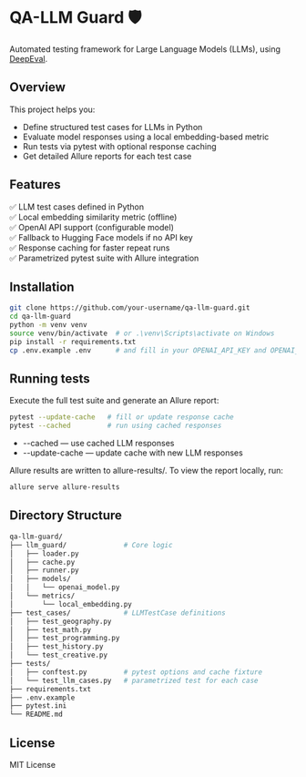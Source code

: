 # QA-LLM Guard 🛡️

Automated testing framework for Large Language Models (LLMs), using [DeepEval](https://github.com/confident-ai/deepeval).

## Overview

This project helps you:
- Define structured test cases for LLMs in Python
- Evaluate model responses using a local embedding-based metric
- Run tests via pytest with optional response caching
- Get detailed Allure reports for each test case

## Features

✅ LLM test cases defined in Python  
✅ Local embedding similarity metric (offline)  
✅ OpenAI API support (configurable model)  
✅ Fallback to Hugging Face models if no API key  
✅ Response caching for faster repeat runs  
✅ Parametrized pytest suite with Allure integration

## Installation

```bash
git clone https://github.com/your-username/qa-llm-guard.git
cd qa-llm-guard
python -m venv venv
source venv/bin/activate  # or .\venv\Scripts\activate on Windows
pip install -r requirements.txt
cp .env.example .env      # and fill in your OPENAI_API_KEY and OPENAI_MODEL if needed
```

## Running tests
Execute the full test suite and generate an Allure report:

```bash
pytest --update-cache   # fill or update response cache
pytest --cached         # run using cached responses
```
- --cached — use cached LLM responses
- --update-cache — update cache with new LLM responses

Allure results are written to allure-results/. To view the report locally, run:

```bash
allure serve allure-results
```

## Directory Structure

```bash
qa-llm-guard/
├── llm_guard/              # Core logic
│   ├── loader.py
│   ├── cache.py
│   ├── runner.py
│   ├── models/
│   │   └── openai_model.py
│   └── metrics/
│       └── local_embedding.py
├── test_cases/             # LLMTestCase definitions
│   ├── test_geography.py
│   ├── test_math.py
│   ├── test_programming.py
│   ├── test_history.py
│   └── test_creative.py
├── tests/
│   ├── conftest.py         # pytest options and cache fixture
│   └── test_llm_cases.py   # parametrized test for each case
├── requirements.txt
├── .env.example
├── pytest.ini
└── README.md

```

## License
MIT License